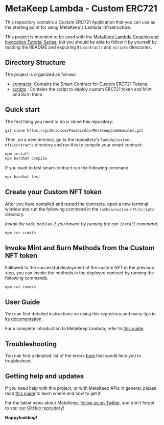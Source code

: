 # MetaKeep Lambda - Custom ERC721

This repository contains a Custom ERC721 Application that you can use as the starting point
for using MetaKeep's Lambda Infrastructure.

This project is intended to be used with the
[MetaKeep Lambda Creation and Invocation Tutorial Series](https://docs.metakeep.xyz/docs/create-your-first-lambda), but you should be
able to follow it by yourself by reading the README and exploring its
`contracts` and `scripts` directories.

## Directory Structure

The project is organized as follows:

- [contracts](./contracts): Contains the Smart Contract for Custom ERC721 Tokens.
- [scripts](./scripts) : Contains the script to deploy custom ERC721 token and Mint and Burn them.

## Quick start

The first thing you need to do is clone this repository:

```sh
git clone https://github.com/PassbirdCo/MetaKeepCodeSamples.git
```

Then, on a new terminal, go to the repository's `lambda/custom-nft/contracts` directory and run this to
compile your smart contract:

```sh
npm install
npx hardhat compile
```

If you want to test smart contract run the following command.

```sh
npx hardhat test
```

## Create your Custom NFT token

After you have compiled and tested the contracts, open a new terminal window and run the following command in the `lambda/custom-nft/scripts` directory.

_Install the `node_modules` if you havent by running the `npm install` command._

```sh
npm run create
```

## Invoke Mint and Burn Methods from the Custom NFT token

Followed to the successful deployment of the custom NFT in the previous step, you can invoke the methods in the deployed contract by running the following commands.

```sh
npm run invoke
```

## User Guide

You can find detailed instructions on using this repository and many tips in [its documentation](https://docs.metakeep.xyz/reference/lambda-101).

For a complete introduction to MetaKeep Lambda, refer to [this guide](https://docs.metakeep.xyz/reference/lambda-101).

## Troubleshooting

You can find a detailed list of the errors [here](https://docs.metakeep.xyz/reference/api-error-status#v2applambdacreate) that would help you to troubleshoot.

## Getting help and updates

If you need help with this project, or with MetaKeep APIs in general, please read [this guide](https://docs.metakeep.xyz/) to learn where and how to get it.

For the latest news about MetaKeep, [follow us on Twitter](https://twitter.com/metakeep), and don't forget to star [our GitHub repository](https://github.com/PassbirdCo/MetaKeepCodeSamples.git)!

**Happy*building*!**
